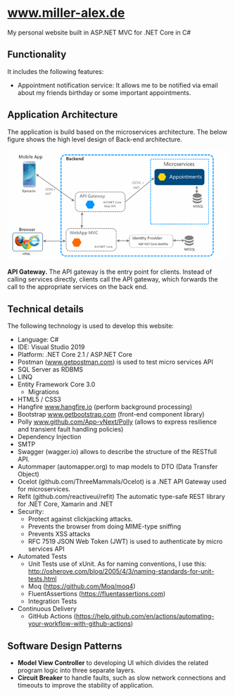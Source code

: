 www.miller-alex.de
============

My personal website built in ASP.NET MVC for .NET Core in C#

## Functionality

It includes the following features:

*  Appointment notification service: It allows me to be notified via email about my friends birthday or some important appointments.

## Application Architecture

The application is build based on the microservices architecture. The below figure shows the high level design of Back-end architecture.

![GitHub Architecture](/design/soa_architecture.png)

**API Gateway.** The API gateway is the entry point for clients. Instead of calling services directly, clients call the API gateway, which forwards the call to the appropriate services on the back end.

## Technical details

The following technology is used to develop this website:

* Language: C#
* IDE: Visual Studio 2019
* Platform: .NET Core 2.1 / ASP.NET Core
* Postman (www.getpostman.com) is used to test micro services API
* SQL Server as RDBMS
* LINQ
* Entity Framework Core 3.0
	* Migrations
* HTML5 / CSS3
* Hangfire www.hangfire.io (perform background processing)
* Bootstrap www.getbootstrap.com (front-end component library)
* Polly www.github.com/App-vNext/Polly (allows to express resilience and transient fault handling policies)
* Dependency Injection
* SMTP
* Swagger (wagger.io) allows to describe the structure of the RESTfull API.
* Autommaper (automapper.org) to map models to DTO (Data Transfer Object)
* Ocelot (github.com/ThreeMammals/Ocelot) is a .NET API Gateway used for microservices.
* Refit (github.com/reactiveui/refit) The automatic type-safe REST library for .NET Core, Xamarin and .NET
* Security: 
	* Protect against clickjacking attacks.
	* Prevents the browser from doing MIME-type sniffing
	* Prevents XSS attacks
	* RFC 7519 JSON Web Token (JWT) is used to authenticate by micro services API
* Automated Tests
	* Unit Tests use of xUnit. As for naming conventions, I use this: http://osherove.com/blog/2005/4/3/naming-standards-for-unit-tests.html
	* Moq (https://github.com/Moq/moq4) 
	* FluentAssertions (https://fluentassertions.com)
	* Integration Tests 
* Continuous Delivery 
	* GitHub Actions (https://help.github.com/en/actions/automating-your-workflow-with-github-actions)

## Software Design Patterns
* **Model View Controller** to developing UI which divides the related program logic into three separate layers. 
* **Circuit Breaker** to handle faults, such as slow network connections and timeouts to improve the stability of application.